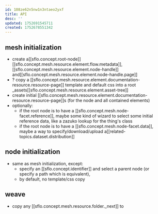 ```yaml
---
id: 108ze62n5nw1n3ntaeo2yxf
title: API
desc: ''
updated: 1752691545711
created: 1752678551342
---
```


## mesh initialization

- create a[[sflo.concept.root-node]] [[sflo.concept.mesh.resource.element.flow.metadata]], [[sflo.concept.mesh.resource.element.node-handle]] and[[sflo.concept.mesh.resource.element.node-handle.page]]
- ? copy a [[sflo.concept.mesh.resource.element.documentation-resource.resource-page]] template and default css into a root _assets[[sflo.concept.mesh.resource.element.asset-tree]]
- create initial [[sflo.concept.mesh.resource.element.documentation-resource.resource-page]]s (for the node and all contained elements)
- optionally:
  - if the root node is to have a [[sflo.concept.mesh.node-facet.reference]], maybe some kind of wizard to select some initial reference data, like a zazuko lookup for the thing's class
  - if the root node is to have a [[sflo.concept.mesh.node-facet.data]], maybe a way to specify/download/upload a[[related-topics.dataset.distribution]]

## node initialization

- same as mesh initialization, except:
  - specify an [[sflo.concept.identifier]] and select a parent node (or specify a path which is equivalent),
  - by default, no template/css copy

## weave

- copy any [[sflo.concept.mesh.resource.folder._next]]  to  
